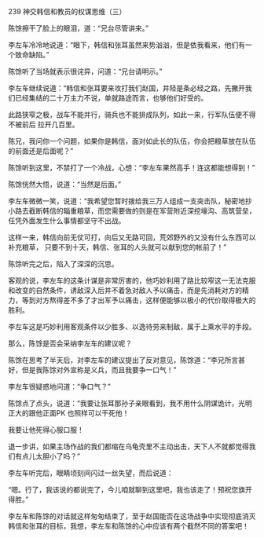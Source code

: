 239 神交韩信和教员的权谋思维（三）



陈馀擦干了脸上的眼泪，道：“兄台尽管讲来。”

李左车冷冷地说道：“眼下，韩信和张耳虽然来势汹汹，但是依我看来，他们有一个致命缺陷。”

陈馀听了当场就表示很诧异，问道：“兄台请明示。”

李左车继续说道：“韩信和张耳要来攻打我们赵国，井陉是条必经之路，先撇开我们已经集结的二十万主力不说，单就路途而言，也够他们好受的。

此路狭窄之极，战车不能并行，骑兵也不能排成队列，如此一来，行军队伍便不得不被前后
拉开几百里。

陈兄，我问你一个问题，如果你是韩信，面对如此长的队伍，你会把粮草放在队伍的前面还是后面呢？”

陈馀听到这里，不禁打了一个冷战，心想：“李左车果然高手！连这都能想得到！”

陈馀恍然大悟，说道：“当然是后面。”

李左车微微一笑，说道：“我希望您暂时拨给我三万人组成一支突击队，秘密地抄小路去截断韩信的辎重粮草，而您需要做的则是在军营附近深挖壕沟、高筑营垒，任凭外面发生什么事情都坚守不出战。

这样一来，韩信向前无仗可打，向后又无路可回，荒郊野外的又没有什么东西可以补充粮草，
只要不到十天，韩信、张耳的人头就可以献到您的帐前了！”



陈馀听完之后，陷入了深深的沉思。

客观的说，李左车的这条计谋是非常厉害的，他巧妙利用了路比较窄这一无法克服和改变的自然条件，诱敌深入后并不着急对敌人予以痛击，而是先消耗对方的精力，等到对方熬得差不多了才出军予以痛击，这样便能够以极小的代价取得极大的胜利。

李左车这是巧妙利用客观条件以少胜多、以逸待劳来制敌，属于上乘水平的手段。

那么，陈馀是否会采纳李左车的建议呢？



陈馀在思考了半天后，对李左车的建议提出了反对意见，陈馀道：“李兄所言甚好，但是我陈馀对外宣称是义兵，而且我要争一口气！”

李左车很疑惑地问道：“争口气？”

陈馀点了点头，说道：“我要让张耳那孙子亲眼看到，我不用什么阴谋诡计，光明正大的跟他正面PK 也照样可以干死他！

我要让他死得心服口服！

退一步讲，如果主场作战的我们都缩在乌龟壳里不主动出击，天下人不就都觉得我们有点儿太胆小了吗？”



李左车听完后，眼睛顷刻间闪过一丝失望，而后说道：

“嗯。行了，我该说的都说完了，今儿咱就聊到这里吧，我也该走了！预祝您旗开得胜。”

李左车和陈馀的对话就这样匆匆结束了，至于赵国能否在这场战争中实现彻底消灭韩信和张耳的目标，我想，李左车和陈馀的心中应该有两个截然不同的答案吧！

